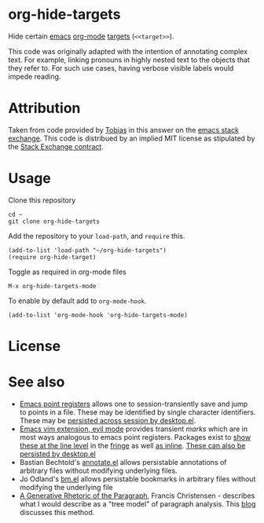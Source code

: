 # org-hide-targets

Hide certain [emacs](https://www.gnu.org/software/emacs/) [org-mode](https://orgmode.org/) [targets](https://orgmode.org/manual/Internal-links.html) (`<<target>>`).

This code was originally adapted with the intention of annotating complex text. For example, linking pronouns in highly nested text to the objects that they refer to. For such use cases, having verbose visible labels would impede reading.

# Attribution

Taken from code provided by [Tobias](https://emacs.stackexchange.com/questions/19230/how-to-hide-targets/32292) in this answer on the [emacs stack exchange](https://emacs.stackexchange.com/questions/19230/how-to-hide-targets/32292). This code is distribued by an implied MIT license as stipulated by the [Stack Exchange contract](https://meta.stackexchange.com/questions/272956/a-new-code-license-the-mit-this-time-with-attribution-required).

# Usage

Clone this repository

```
cd ~
git clone org-hide-targets
```

Add the repository to your `load-path`, and `require` this.

```
(add-to-list 'load-path "~/org-hide-targets")
(require org-hide-target)
```

Toggle as required in org-mode files
```
M-x org-hide-targets-mode
```

To enable by default add to `org-mode-hook`.

```
(add-to-list 'org-mode-hook 'org-hide-targets-mode)
```

# License

# See also

* [Emacs point registers](https://www.gnu.org/software/emacs/manual/html_node/emacs/Position-Registers.html) allows one to session-transiently save and jump to points in a file. These may be identified by single character identifiers. These may be [persisted across session by desktop.el](https://emacs.stackexchange.com/questions/16919/how-can-i-get-sessions-el-to-save-my-registers).
* [Emacs vim extension, evil mode](https://github.com/emacs-evil/evil) provides transient *marks* which are in most ways analogous to emacs point registers. Packages exist to [show these at the line level](https://github.com/Andrew-William-Smith/evil-fringe-mark)
in the [fringe](https://www.gnu.org/software/emacs/manual/html_node/emacs/Fringes.html) as well [as inline](https://github.com/roman/evil-visual-mark-mode). [These can also be persisted by desktop.el](https://github.com/emacs-evil/evil/issues/674)
* Bastian Bechtold's [annotate.el](https://github.com/bastibe/annotate.el) allows persistable annotations of arbitrary files without modifying underlying files.
* Jo Odland's [bm.el](https://github.com/joodland/bm) allows persistable bookmarks in arbitrary files without modifying the underlying file
* [A Generative Rhetoric of the Paragraph](https://doi.org/10.2307/355728), Francis Christensen  - describes what I would describe as a "tree model" of paragraph analysis. This [blog](http://bardiac.blogspot.com/2005/12/writing-basics-paragraph-analysis.html) discusses this method.
